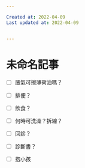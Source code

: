 ```yaml
---

Created at: 2022-04-09
Last updated at: 2022-04-09


---
```


# 未命名記事


* [ ] 脹氣可擦薄荷油嗎？
* [ ] 排便？
* [ ] 飲食？
* [ ] 何時可洗澡？拆線？
* [ ] 回診？
* [ ] 診斷書？
* [ ] 抱小孩

